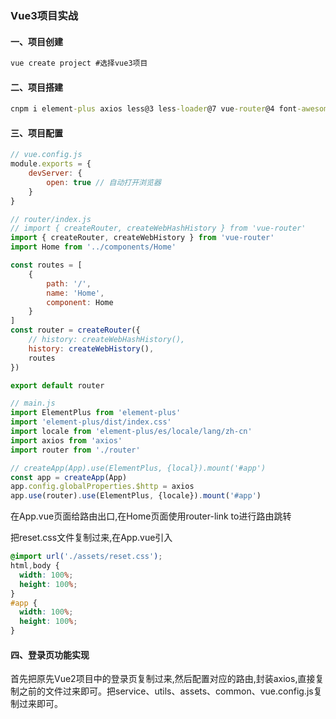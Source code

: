 ### Vue3项目实战
#### 一、项目创建
```cmd
vue create project #选择vue3项目
```
#### 二、项目搭建
```cmd
cnpm i element-plus axios less@3 less-loader@7 vue-router@4 font-awesome echarts@4  -S
```
#### 三、项目配置
```js
// vue.config.js
module.exports = {
    devServer: {
        open: true // 自动打开浏览器
    }
}
```
```js
// router/index.js
// import { createRouter, createWebHashHistory } from 'vue-router'
import { createRouter, createWebHistory } from 'vue-router'
import Home from '../components/Home'

const routes = [
    {
        path: '/',
        name: 'Home',
        component: Home
    }
]
const router = createRouter({
    // history: createWebHashHistory(),
    history: createWebHistory(),
    routes
})

export default router
```
```js
// main.js
import ElementPlus from 'element-plus'
import 'element-plus/dist/index.css'
import locale from 'element-plus/es/locale/lang/zh-cn'
import axios from 'axios'
import router from './router'

// createApp(App).use(ElementPlus, {local}).mount('#app')
const app = createApp(App)
app.config.globalProperties.$http = axios
app.use(router).use(ElementPlus, {locale}).mount('#app')
```
在App.vue页面给路由出口,在Home页面使用router-link to进行路由跳转

把reset.css文件复制过来,在App.vue引入
```css
@import url('./assets/reset.css');
html,body {
  width: 100%;
  height: 100%;
}
#app {
  width: 100%;
  height: 100%;
}
```

#### 四、登录页功能实现
首先把原先Vue2项目中的登录页复制过来,然后配置对应的路由,封装axios,直接复制之前的文件过来即可。把service、utils、assets、common、vue.config.js复制过来即可。





